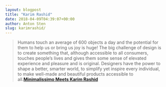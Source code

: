 ```yaml
---
layout: blogpost
title: "Karim Rashid"
date: 2018-04-09T04:39:07+00:00
author: Anton Sten
slug: karimrashid/
---
```


>Humans touch an average of 600 objects a day and the potential for them to help us or bring us joy is huge! The big challenge of design is to create something that, although accessible to all consumers, touches people’s lives and gives them some sense of elevated experience and pleasure and is original. Designers have the power to shape a better, smarter world, to simplify yet inspire every individual, to make well-made and beautiful products accessible to all.**[Minimalissimo Meets Karim Rashid](https://minimalissimo.com/interviews/minimalissimo-meets-karim-rashid/)**
